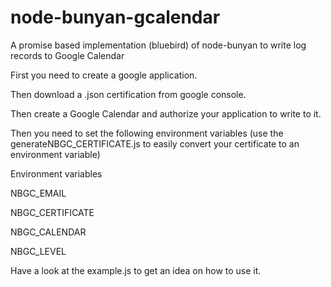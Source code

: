 # node-bunyan-gcalendar

A promise based implementation (bluebird) of node-bunyan to write log records to Google Calendar

First you need to create a google application.

Then download a .json certification from google console.

Then create a Google Calendar and authorize your application to write to it.

Then you need to set the following environment variables (use the generateNBGC_CERTIFICATE.js to easily convert your certificate to an environment variable)

Environment variables

NBGC_EMAIL

NBGC_CERTIFICATE

NBGC_CALENDAR

NBGC_LEVEL

Have a look at the example.js to get an idea on how to use it.
